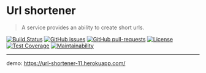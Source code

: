 # Url shortener

> A service provides an ability to create short urls.

[![Build Status](http://img.shields.io/travis/badges/badgerbadgerbadger.svg?style=flat-square)](https://travis-ci.org/pivchenkosv/url-shortener) [![GitHub issues](https://img.shields.io/github/issues/Naereen/StrapDown.js.svg)](https://github.com/pivchenkosv/url-shortener/issues) [![GitHub pull-requests](https://img.shields.io/github/issues-pr/Naereen/StrapDown.js.svg)](https://github.com/pivchenkosv/url-shortener/pulls) [![License](http://img.shields.io/:license-mit-blue.svg?style=flat-square)](https://github.com/pivchenkosv/url-shortener/blob/master/licence.txt) [![Test Coverage](https://api.codeclimate.com/v1/badges/9b77146f646526ca7445/test_coverage)](https://codeclimate.com/github/pivchenkosv/url-shortener/test_coverage) [![Maintainability](https://api.codeclimate.com/v1/badges/9b77146f646526ca7445/maintainability)](https://codeclimate.com/github/pivchenkosv/url-shortener/maintainability)

---

demo: https://url-shortener-11.herokuapp.com/
